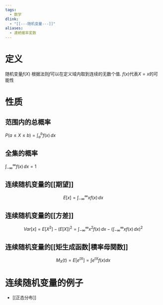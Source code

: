 ```yaml
---
tags:
  - 数学
dlink:
  - "[[---随机变量---]]"
aliases:
  - 連続確率変数
---
```

# 定义
随机变量$f(X)$ 根据法则$f$可以在定义域内取到连续的无数个值. $f(x)$代表$X=x$的可能性

# 性质
## 范围内的总概率
$P(a\leq X\leq b)=\int _{a}^{b}f(x) \, dx$
## 全集的概率
$\int _{-\infty}^{\infty}f(x)\, dx=1$
## 连续随机变量的[[期望]]
$$E[x]=\int_{-\infty}^{\infty}xf(x)\,dx$$
## 连续随机变量的[[方差]]
$$Var[x]=E[X^{2}]-(E[X])^{2}=\int_{-\infty}^{\infty}x^{2}f(x)\,dx-(\int_{-\infty}^{\infty}xf(x)\,dx)^{2}$$
## 连续随机变量的[[矩生成函数|積率母関数]]
$$M_{X}​(t)=E[e^{ tX }]=\int e^{ tX }f(x)dx$$



# 连续随机变量的例子
- [[正态分布]]